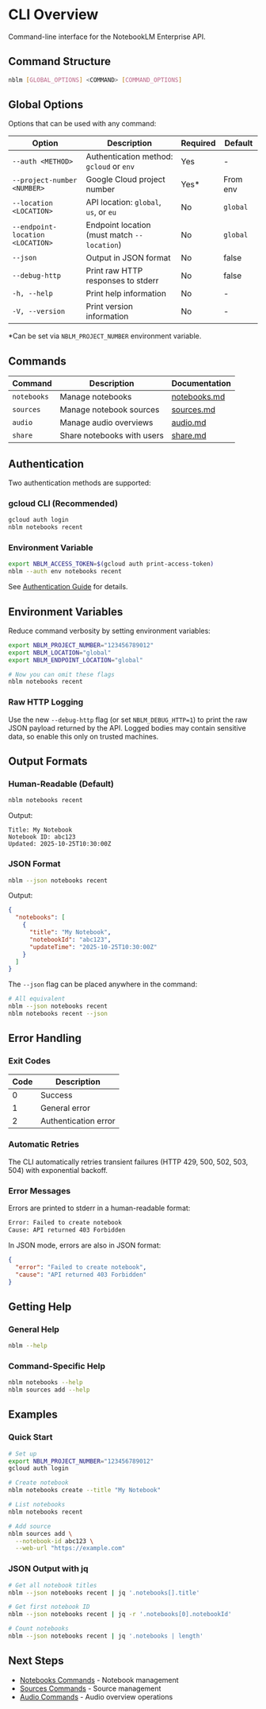 # CLI Overview

Command-line interface for the NotebookLM Enterprise API.

## Command Structure

```bash
nblm [GLOBAL_OPTIONS] <COMMAND> [COMMAND_OPTIONS]
```

## Global Options

Options that can be used with any command:

| Option                           | Description                                 | Required | Default  |
| -------------------------------- | ------------------------------------------- | -------- | -------- |
| `--auth <METHOD>`                | Authentication method: `gcloud` or `env`    | Yes      | -        |
| `--project-number <NUMBER>`      | Google Cloud project number                 | Yes\*    | From env |
| `--location <LOCATION>`          | API location: `global`, `us`, or `eu`       | No       | `global` |
| `--endpoint-location <LOCATION>` | Endpoint location (must match `--location`) | No       | `global` |
| `--json`                         | Output in JSON format                       | No       | false    |
| `--debug-http`                   | Print raw HTTP responses to stderr          | No       | false    |
| `-h, --help`                     | Print help information                      | No       | -        |
| `-V, --version`                  | Print version information                   | No       | -        |

\*Can be set via `NBLM_PROJECT_NUMBER` environment variable.

## Commands

| Command     | Description                | Documentation                |
| ----------- | -------------------------- | ---------------------------- |
| `notebooks` | Manage notebooks           | [notebooks.md](notebooks.md) |
| `sources`   | Manage notebook sources    | [sources.md](sources.md)     |
| `audio`     | Manage audio overviews     | [audio.md](audio.md)         |
| `share`     | Share notebooks with users | [share.md](share.md)         |

## Authentication

Two authentication methods are supported:

### gcloud CLI (Recommended)

```bash
gcloud auth login
nblm notebooks recent
```

### Environment Variable

```bash
export NBLM_ACCESS_TOKEN=$(gcloud auth print-access-token)
nblm --auth env notebooks recent
```

See [Authentication Guide](../getting-started/authentication.md) for details.

## Environment Variables

Reduce command verbosity by setting environment variables:

```bash
export NBLM_PROJECT_NUMBER="123456789012"
export NBLM_LOCATION="global"
export NBLM_ENDPOINT_LOCATION="global"

# Now you can omit these flags
nblm notebooks recent
```

### Raw HTTP Logging

Use the new `--debug-http` flag (or set `NBLM_DEBUG_HTTP=1`) to print the raw JSON payload returned by the API. Logged bodies may contain sensitive data, so enable this only on trusted machines.

## Output Formats

### Human-Readable (Default)

```bash
nblm notebooks recent
```

Output:

```
Title: My Notebook
Notebook ID: abc123
Updated: 2025-10-25T10:30:00Z
```

### JSON Format

```bash
nblm --json notebooks recent
```

Output:

```json
{
  "notebooks": [
    {
      "title": "My Notebook",
      "notebookId": "abc123",
      "updateTime": "2025-10-25T10:30:00Z"
    }
  ]
}
```

The `--json` flag can be placed anywhere in the command:

```bash
# All equivalent
nblm --json notebooks recent
nblm notebooks recent --json
```

## Error Handling

### Exit Codes

| Code | Description          |
| ---- | -------------------- |
| 0    | Success              |
| 1    | General error        |
| 2    | Authentication error |

### Automatic Retries

The CLI automatically retries transient failures (HTTP 429, 500, 502, 503, 504) with exponential backoff.

### Error Messages

Errors are printed to stderr in a human-readable format:

```bash
Error: Failed to create notebook
Cause: API returned 403 Forbidden
```

In JSON mode, errors are also in JSON format:

```json
{
  "error": "Failed to create notebook",
  "cause": "API returned 403 Forbidden"
}
```

## Getting Help

### General Help

```bash
nblm --help
```

### Command-Specific Help

```bash
nblm notebooks --help
nblm sources add --help
```

## Examples

### Quick Start

```bash
# Set up
export NBLM_PROJECT_NUMBER="123456789012"
gcloud auth login

# Create notebook
nblm notebooks create --title "My Notebook"

# List notebooks
nblm notebooks recent

# Add source
nblm sources add \
  --notebook-id abc123 \
  --web-url "https://example.com"
```

### JSON Output with jq

```bash
# Get all notebook titles
nblm --json notebooks recent | jq '.notebooks[].title'

# Get first notebook ID
nblm --json notebooks recent | jq -r '.notebooks[0].notebookId'

# Count notebooks
nblm --json notebooks recent | jq '.notebooks | length'
```

## Next Steps

- [Notebooks Commands](notebooks.md) - Notebook management
- [Sources Commands](sources.md) - Source management
- [Audio Commands](audio.md) - Audio overview operations
